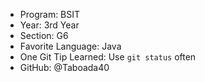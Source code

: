 - Program: BSIT
- Year: 3rd Year
- Section: G6
- Favorite Language: Java
- One Git Tip Learned: Use `git status` often
- GitHub: @Taboada40